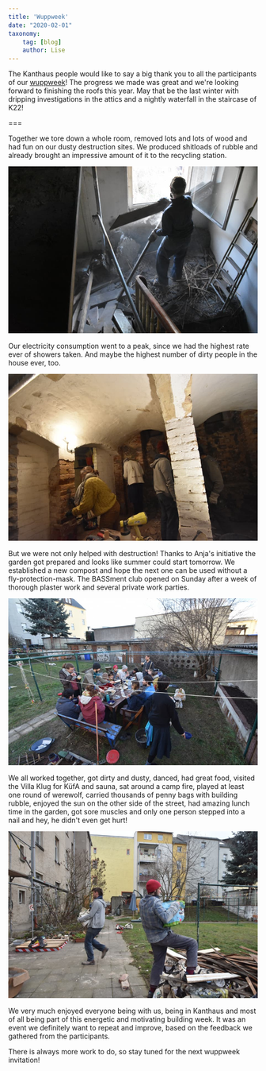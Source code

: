 ```yaml
---
title: 'Wuppweek'
date: "2020-02-01"
taxonomy:
    tag: [blog]
    author: Lise
---
```


The Kanthaus people would like to say a big thank you to all the participants of our [wuppweek](/events/2020-01-12_wuppweek)! The progress we made was great and we're looking forward to finishing the roofs this year. May that be the last winter with dripping investigations in the attics and a nightly waterfall in the staircase of K22!

===

Together we tore down a whole room, removed lots and lots of wood and had fun on our dusty destruction sites. We produced shitloads of rubble and already brought an impressive amount of it to the recycling station.

![](wuppweek_staircase.jpg)

Our electricity consumption went to a peak, since we had the highest rate ever of showers taken. And maybe the highest number of dirty people in the house ever, too.

![](wuppweek_basement.jpg)

But we were not only helped with destruction! Thanks to Anja's initiative the garden got prepared and looks like summer could start tomorrow. We established a new compost and hope the next one can be used without a fly-protection-mask. The BASSment club opened on Sunday after a week of thorough plaster work and several private work parties.

![](wuppweek_outsideLunch.jpg)

We all worked together, got dirty and dusty, danced, had great food, visited the Villa Klug for KüfA and sauna, sat around a camp fire, played at least one round of werewolf, carried thousands of penny bags with building rubble, enjoyed the sun on the other side of the street, had amazing lunch time in the garden, got sore muscles and only one person stepped into a nail and hey, he didn't even get hurt!

![](wuppweek_rubbleCarrying.jpg)

We very much enjoyed everyone being with us, being in Kanthaus and most of all being part of this energetic and motivating building week. It was an event we definitely want to repeat and improve, based on the feedback we gathered from the participants.

There is always more work to do, so stay tuned for the next wuppweek invitation!
